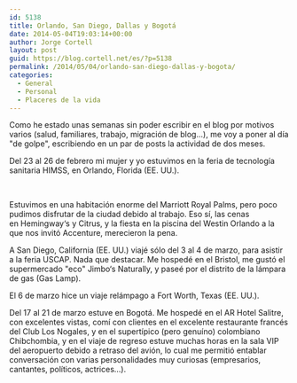 ```yaml
---
id: 5138
title: Orlando, San Diego, Dallas y Bogotá
date: 2014-05-04T19:03:14+00:00
author: Jorge Cortell
layout: post
guid: https://blog.cortell.net/es/?p=5138
permalink: /2014/05/04/orlando-san-diego-dallas-y-bogota/
categories:
  - General
  - Personal
  - Placeres de la vida
---
```

Como he estado unas semanas sin poder escribir en el blog por motivos varios (salud, familiares, trabajo, migración de blog...), me voy a poner al día "de golpe", escribiendo en un par de posts la actividad de dos meses.

Del 23 al 26 de febrero mi mujer y yo estuvimos en la feria de tecnología sanitaria HIMSS, en Orlando, Florida (EE. UU.).

&nbsp;

Estuvimos en una habitación enorme del Marriott Royal Palms, pero poco pudimos disfrutar de la ciudad debido al trabajo. Eso sí, las cenas en Hemingway‘s y Citrus, y la fiesta en la piscina del Westin Orlando a la que nos invitó Accenture, merecieron la pena.

A San Diego, California (EE. UU.) viajé sólo del 3 al 4 de marzo, para asistir a la feria USCAP. Nada que destacar. Me hospedé en el Bristol, me gustó el supermercado "eco" Jimbo‘s Naturally, y paseé por el distrito de la lámpara de gas (Gas Lamp).

El 6 de marzo hice un viaje relámpago a Fort Worth, Texas (EE. UU.).

Del 17 al 21 de marzo estuve en Bogotá. Me hospedé en el AR Hotel Salitre, con excelentes vistas, comí con clientes en el excelente restaurante francés del Club Los Nogales, y en el supertípico (pero genuíno) colombiano Chibchombia, y en el viaje de regreso estuve muchas horas en la sala VIP del aeropuerto debido a retraso del avión, lo cual me permitió entablar conversación con varias personalidades muy curiosas (empresarios, cantantes, políticos, actrices...).

&nbsp;